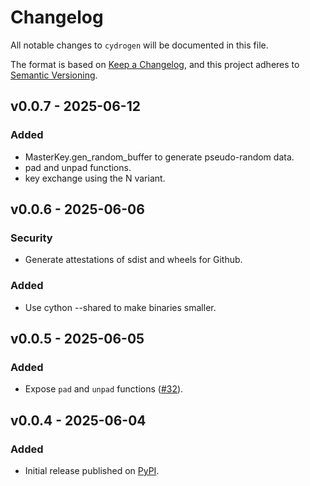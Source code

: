 # Changelog

All notable changes to `cydrogen` will be documented in this file.

The format is based on [Keep a Changelog](https://keepachangelog.com/en/1.1.0/),
and this project adheres to [Semantic Versioning](https://semver.org/spec/v2.0.0.html).

## v0.0.7 - 2025-06-12

### Added

- MasterKey.gen_random_buffer to generate pseudo-random data.
- pad and unpad functions.
- key exchange using the N variant.

## v0.0.6 - 2025-06-06

### Security

- Generate attestations of sdist and wheels for Github.

### Added

- Use cython --shared to make binaries smaller.

## v0.0.5 - 2025-06-05

### Added

- Expose `pad` and `unpad` functions ([#32](https://github.com/stephane-martin/cydrogen/issues/32)).

## v0.0.4 - 2025-06-04

### Added

- Initial release published on [PyPI](https://pypi.org/project/cydrogen/).

